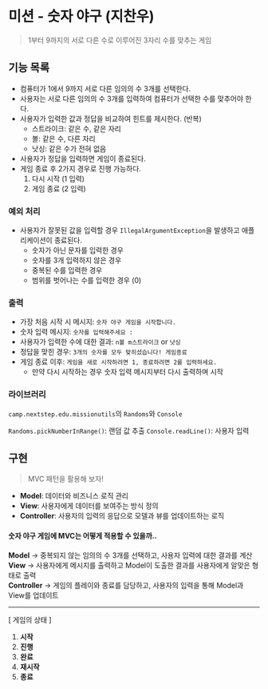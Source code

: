 # 미션 - 숫자 야구 (지찬우)

> 1부터 9까지의 서로 다른 수로 이루어진 3자리 수를 맞추는 게임

## 기능 목록

- 컴퓨터가 1에서 9까지 서로 다른 임의의 수 3개를 선택한다.
- 사용자는 서로 다른 임의의 수 3개를 입력하여 컴퓨터가 선택한 수를 맞추어야 한다.
- 사용자가 입력한 값과 정답을 비교하여 힌트를 제시한다. (반복)
    - 스트라이크: 같은 수, 같은 자리
    - 볼: 같은 수, 다른 자리
    - 낫싱: 같은 수가 전혀 없음
- 사용자가 정답을 입력하면 게임이 종료된다.
- 게임 종료 후 2가지 경우로 진행 가능하다.
    1. 다시 시작 (1 입력)
    2. 게임 종료 (2 입력)

### 예외 처리

- 사용자가 잘못된 값을 입력할 경우 `IllegalArgumentException`을 발생하고 애플리케이션이 종료된다.
    - 숫자가 아닌 문자를 입력한 경우
    - 숫자를 3개 입력하지 않은 경우
    - 중복된 수를 입력한 경우
    - 범위를 벗어나는 수를 입력한 경우 (0)

### 출력

- 가장 처음 시작 시 메시지: `숫자 야구 게임을 시작합니다.`
- 숫자 입력 메시지: `숫자를 입력해주세요 : `
- 사용자가 입력한 수에 대한 결과: `n볼 m스트라이크` or `낫싱`
- 정답을 맞힌 경우: `3개의 숫자를 모두 맞히셨습니다! 게임종료`
- 게임 종료 이후: `게임을 새로 시작하려면 1, 종료하려면 2를 입력하세요.`
    - 만약 다시 시작하는 경우 숫자 입력 메시지부터 다시 출력하며 시작

### 라이브러리

`camp.nextstep.edu.missionutils`의 `Randoms`와 `Console`

`Randoms.pickNumberInRange()`: 랜덤 값 추출
`Console.readLine()`: 사용자 입력

## 구현

> MVC 패턴을 활용해 보자!

- **Model**: 데이터와 비즈니스 로직 관리
- **View**: 사용자에게 데이터를 보여주는 방식 정의
- **Controller**: 사용자의 입력의 응답으로 모델과 뷰를 업데이트하는 로직

#### 숫자 야구 게임에 MVC는 어떻게 적용할 수 있을까..

**Model** → 중복되지 않는 임의의 수 3개를 선택하고, 사용자 입력에 대한 결과를 계산  
**View** → 사용자에게 메시지를 출력하고 Model이 도출한 결과를 사용자에게 알맞은 형태로 출력  
**Controller** → 게임의 플레이와 종료를 담당하고, 사용자의 입력을 통해 Model과 View를 업데이트

---

[ 게임의 상태 ]

1. **시작**
2. **진행**
3. **완료**
4. **재시작**
5. **종료**